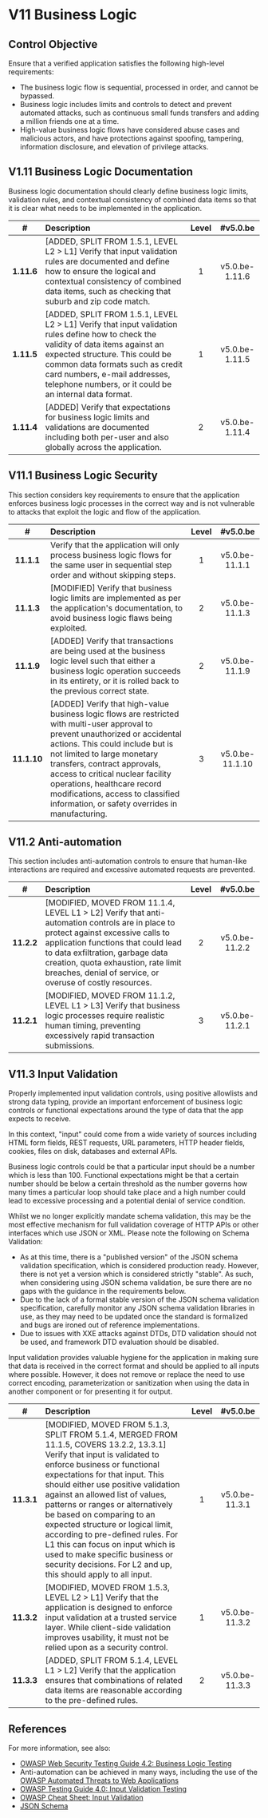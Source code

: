 # V11 Business Logic

## Control Objective

Ensure that a verified application satisfies the following high-level requirements:

* The business logic flow is sequential, processed in order, and cannot be bypassed.
* Business logic includes limits and controls to detect and prevent automated attacks, such as continuous small funds transfers and adding a million friends one at a time.
* High-value business logic flows have considered abuse cases and malicious actors, and have protections against spoofing, tampering, information disclosure, and elevation of privilege attacks.

## V1.11 Business Logic Documentation

Business logic documentation should clearly define business logic limits, validation rules, and contextual consistency of combined data items so that it is clear what needs to be implemented in the application.

| # | Description | Level | #v5.0.be |
| :---: | :--- | :---: | :---: |
| **1.11.6** | [ADDED, SPLIT FROM 1.5.1, LEVEL L2 > L1] Verify that input validation rules are documented and define how to ensure the logical and contextual consistency of combined data items, such as checking that suburb and zip code match. | 1 | v5.0.be-1.11.6 |
| **1.11.5** | [ADDED, SPLIT FROM 1.5.1, LEVEL L2 > L1] Verify that input validation rules define how to check the validity of data items against an expected structure. This could be common data formats such as credit card numbers, e-mail addresses, telephone numbers, or it could be an internal data format. | 1 | v5.0.be-1.11.5 |
| **1.11.4** | [ADDED] Verify that expectations for business logic limits and validations are documented including both per-user and also globally across the application. | 2 | v5.0.be-1.11.4 |

## V11.1 Business Logic Security

This section considers key requirements to ensure that the application enforces business logic processes in the correct way and is not vulnerable to attacks that exploit the logic and flow of the application.

| # | Description | Level | #v5.0.be |
| :---: | :--- | :---: | :---: |
| **11.1.1** | Verify that the application will only process business logic flows for the same user in sequential step order and without skipping steps. | 1 | v5.0.be-11.1.1 |
| **11.1.3** | [MODIFIED] Verify that business logic limits are implemented as per the application's documentation, to avoid business logic flaws being exploited. | 2 | v5.0.be-11.1.3 |
| **11.1.9** | [ADDED] Verify that transactions are being used at the business logic level such that either a business logic operation succeeds in its entirety, or it is rolled back to the previous correct state. | 2 | v5.0.be-11.1.9 |
| **11.1.10** | [ADDED] Verify that high-value business logic flows are restricted with multi-user approval to prevent unauthorized or accidental actions. This could include but is not limited to large monetary transfers, contract approvals, access to critical nuclear facility operations, healthcare record modifications, access to classified information, or safety overrides in manufacturing. | 3 | v5.0.be-11.1.10 |

## V11.2 Anti-automation

This section includes anti-automation controls to ensure that human-like interactions are required and excessive automated requests are prevented.

| # | Description | Level | #v5.0.be |
| :---: | :--- | :---: | :---: |
| **11.2.2** | [MODIFIED, MOVED FROM 11.1.4, LEVEL L1 > L2] Verify that anti-automation controls are in place to protect against excessive calls to application functions that could lead to data exfiltration, garbage data creation, quota exhaustion, rate limit breaches, denial of service, or overuse of costly resources. | 2 | v5.0.be-11.2.2 |
| **11.2.1** | [MODIFIED, MOVED FROM 11.1.2, LEVEL L1 > L3] Verify that business logic processes require realistic human timing, preventing excessively rapid transaction submissions. | 3 | v5.0.be-11.2.1 |

## V11.3 Input Validation

Properly implemented input validation controls, using positive allowlists and strong data typing, provide an important enforcement of business logic controls or functional expectations around the type of data that the app expects to receive.

In this context, "input" could come from a wide variety of sources including HTML form fields, REST requests, URL parameters, HTTP header fields, cookies, files on disk, databases and external APIs.

Business logic controls could be that a particular input should be a number which is less than 100. Functional expectations might be that a certain number should be below a certain threshold as the number governs how many times a particular loop should take place and a high number could lead to excessive processing and a potential denial of service condition.

Whilst we no longer explicitly mandate schema validation, this may be the most effective mechanism for full validation coverage of HTTP APIs or other interfaces which use JSON or XML. Please note the following on Schema Validation:

* As at this time, there is a "published version" of the JSON schema validation specification, which is considered production ready. However, there is not yet a version which is considered strictly "stable". As such, when considering using JSON schema validation, be sure there are no gaps with the guidance in the requirements below.
* Due to the lack of a formal stable version of the JSON schema validation specification, carefully monitor any JSON schema validation libraries in use, as they may need to be updated once the standard is formalized and bugs are ironed out of reference implementations.
* Due to issues with XXE attacks against DTDs, DTD validation should not be used, and framework DTD evaluation should be disabled.

Input validation provides valuable hygiene for the application in making sure that data is received in the correct format and should be applied to all inputs where possible. However, it does not remove or replace the need to use correct encoding, parameterization or sanitization when using the data in another component or for presenting it for output.

| # | Description | Level | #v5.0.be |
| :---: | :--- | :---: | :---: |
| **11.3.1** | [MODIFIED, MOVED FROM 5.1.3, SPLIT FROM 5.1.4, MERGED FROM 11.1.5, COVERS 13.2.2, 13.3.1] Verify that input is validated to enforce business or functional expectations for that input. This should either use positive validation against an allowed list of values, patterns or ranges or alternatively be based on comparing to an expected structure or logical limit, according to pre-defined rules. For L1 this can focus on input which is used to make specific business or security decisions. For L2 and up, this should apply to all input. | 1 | v5.0.be-11.3.1 |
| **11.3.2** | [MODIFIED, MOVED FROM 1.5.3, LEVEL L2 > L1] Verify that the application is designed to enforce input validation at a trusted service layer. While client-side validation improves usability, it must not be relied upon as a security control. | 1 | v5.0.be-11.3.2 |
| **11.3.3** | [ADDED, SPLIT FROM 5.1.4, LEVEL L1 > L2] Verify that the application ensures that combinations of related data items are reasonable according to the pre-defined rules. | 2 | v5.0.be-11.3.3 |

## References

For more information, see also:

* [OWASP Web Security Testing Guide 4.2: Business Logic Testing](https://owasp.org/www-project-web-security-testing-guide/v42/4-Web_Application_Security_Testing/10-Business_Logic_Testing/README)
* Anti-automation can be achieved in many ways, including the use of the [OWASP Automated Threats to Web Applications](https://owasp.org/www-project-automated-threats-to-web-applications/)
* [OWASP Testing Guide 4.0: Input Validation Testing](https://owasp.org/www-project-web-security-testing-guide/v41/4-Web_Application_Security_Testing/07-Input_Validation_Testing/README.html)
* [OWASP Cheat Sheet: Input Validation](https://cheatsheetseries.owasp.org/cheatsheets/Input_Validation_Cheat_Sheet.html)
* [JSON Schema](https://json-schema.org/specification.html)
